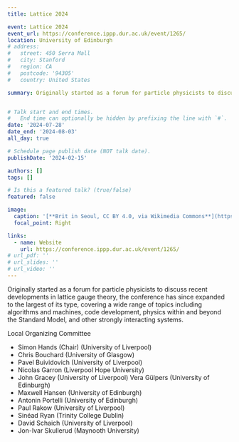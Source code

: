 ```yaml
---
title: Lattice 2024

event: Lattice 2024
event_url: https://conference.ippp.dur.ac.uk/event/1265/
location: University of Edinburgh
# address:
#   street: 450 Serra Mall
#   city: Stanford
#   region: CA
#   postcode: '94305'
#   country: United States

summary: Originally started as a forum for particle physicists to discuss recent developments in lattice gauge theory, the conference has since expanded to the largest of its type, covering a wide range of topics including algorithms and machines, code development, physics within and beyond the Standard Model, and other strongly interacting systems.


# Talk start and end times.
#   End time can optionally be hidden by prefixing the line with `#`.
date: '2024-07-28'
date_end: '2024-08-03'
all_day: true

# Schedule page publish date (NOT talk date).
publishDate: '2024-02-15'

authors: []
tags: []

# Is this a featured talk? (true/false)
featured: false

image:
  caption: '[**Brit in Seoul, CC BY 4.0, via Wikimedia Commons**](https://creativecommons.org/licenses/by/4.0)'
  focal_point: Right

links:
  - name: Website
    url: https://conference.ippp.dur.ac.uk/event/1265/
# url_pdf: ''
# url_slides: ''
# url_video: ''
---
```


Originally started as a forum for particle physicists to discuss recent developments in lattice gauge theory, the conference has since expanded to the largest of its type, covering a wide range of topics including algorithms and machines, code development, physics within and beyond the Standard Model, and other strongly interacting systems.

Local Organizing Committee
- Simon Hands (Chair) (University of Liverpool)
- Chris Bouchard (University of Glasgow)
- Pavel Buividovich (University of Liverpool)
- Nicolas Garron (Liverpool Hope University)
- John Gracey (University of Liverpool)
Vera Gülpers (University of Edinburgh)
- Maxwell Hansen (University of Edinburgh)
- Antonin Portelli (University of Edinburgh)
- Paul Rakow (University of Liverpool)
- Sinéad Ryan (Trinity College Dublin)
- David Schaich (University of Liverpool)
- Jon-Ivar Skullerud (Maynooth University)